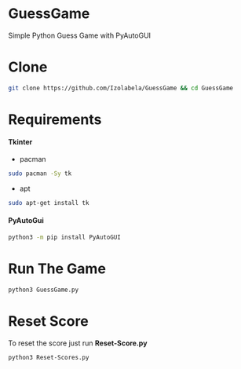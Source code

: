 # GuessGame
Simple Python Guess Game with PyAutoGUI

# Clone
```bash
git clone https://github.com/Izolabela/GuessGame && cd GuessGame 
```

# Requirements
#### Tkinter
+ pacman
```bash
sudo pacman -Sy tk
```
+ apt
```bash
sudo apt-get install tk
```

#### PyAutoGui
```bash
python3 -m pip install PyAutoGUI
```

# Run The Game
```bash
python3 GuessGame.py
```
 

# Reset Score
To reset the score just run **Reset-Score.py**
```bash
python3 Reset-Scores.py
```
